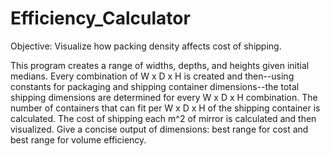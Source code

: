 # Efficiency_Calculator
Objective: Visualize how packing density affects cost of shipping.  

This program creates a range of widths, depths, and heights given initial medians. Every combination of W x D x H is created and then--using constants for packaging and shipping container dimensions--the total shipping dimensions are determined for every W x D x H combination. The number of containers that can fit per W x D x H of the shipping container  is calculated. The cost of shipping each m^2 of mirror is calculated and  then visualized. Give a concise output of dimensions: best range for cost and best range for volume efficiency.
